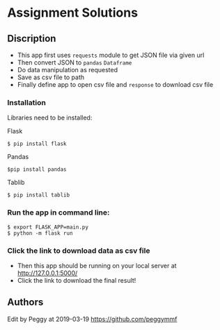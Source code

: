 # Assignment Solutions

## Discription

- This app first uses `requests` module to get JSON file via given url
- Then convert JSON to `pandas` `Dataframe`
- Do data manipulation as requested 
- Save as csv file to path 
- Finally define app to open csv file and `response` to download csv file

### Installation

Libraries need to be installed: 

Flask

```
$ pip install flask
```

Pandas

```
$pip install pandas
```

Tablib

```
$ pip install tablib
```

### Run the app in command line: 

```
$ export FLASK_APP=main.py 
$ python -m flask run
```

### Click the link to download data as csv file
- Then this app should be running on your local server at http://127.0.0.1:5000/ 
- Click the link to download the final result!


## Authors
Edit by Peggy at 2019-03-19
https://github.com/peggymmf


